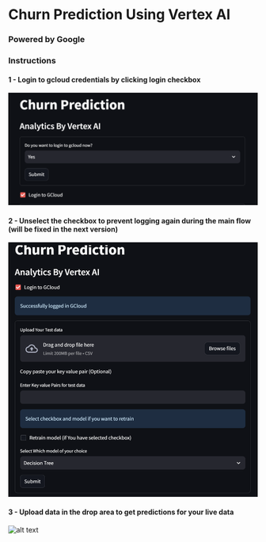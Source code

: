 # Churn Prediction Using Vertex AI

### Powered by Google

### Instructions

#### 1 - Login to gcloud credentials by clicking login checkbox
![alt text](https://github.com/arunprasathjayaprakash/portfolio/blob/f01f7a1f47e61b4931e5eda7d942e46060374d5a/churn_prediction_gcp/data/Login_layout.png)

#### 2 - Unselect the checkbox to prevent logging again during the main flow (will be fixed in the next version)
![alt text](https://github.com/arunprasathjayaprakash/portfolio/blob/30fe32dd9e588b2e67a9e4e857977c5002e052fe/churn_prediction_gcp/data/login_docs.png)

#### 3 - Upload data in the drop area to get predictions for your live data
![alt text](https://github.com/arunprasathjayaprakash/projects/blob/fc76fb6da858f6fa5fde630f4542747b5dd70d4c/learning%20project/churn_prediction_gcp/data/prediction_layout.png)

